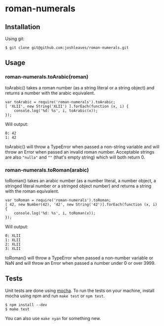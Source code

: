 # roman-numerals #
## Installation ##
Using git:

    $ git clone git@github.com:joshleaves/roman-numerals.git

## Usage ##

### roman-numerals.toArabic(roman) ###
toArabic() takes a roman number (as a string literal or a string object) and returns a number with the arabic equivalent.

    var toArabic = require('roman-numerals').toArabic;
    [ 'XLII', new String('XLII') ].forEach(function (x, i) {
        console.log('%d: %s', i, toArabic(x));
    });
Will output:

    0: 42
    1: 42

toArabic() will throw a TypeError when passed a non-string variable and will throw an Error when passed an invalid roman number. Acceptable strings are also `"nulla"` and `""` (that's empty string) which will both return 0.

### roman-numerals.toRoman(arabic) ###
toRoman() takes an arabic number (as a number literal, a number object, a stringed literal number or a stringed object number) and returns a string with the roman equivalent.

    var toRoman = require('roman-numerals').toRoman;
    [ 42, new Number(42), '42', new String('42')].forEach(function (x, i) {
        console.log('%d: %s', i, toRoman(x));
    });
Will output:

    0: XLII
    1: XLII
    2: XLII
    3: XLII

toRoman() will throw a TypeError when passed a non-number variable or NaN and will throw an Error when passed a number under 0 or over 3999.

## Tests ##
Unit tests are done using [mocha](https://github.com/visionmedia/mocha/). To run the tests on your machine, install mocha using npm and run `make test` or `npm test`.

    $ npm install --dev
    $ make test

You can also use `make nyan` for something new.
